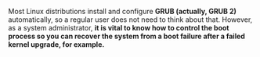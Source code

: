 
Most Linux distributions install and configure **GRUB (actually, GRUB 2)** automatically, so a regular user does not need to think about that. However, as a system administrator, **it is vital to know how to control the boot process so you can recover the system from a boot failure after a failed kernel upgrade, for example.**

